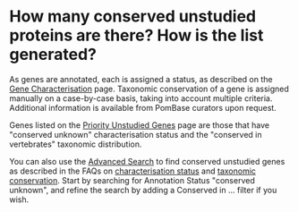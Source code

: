 # How many conserved unstudied proteins are there? How is the list generated?
<!-- pombase_categories: Genome Statistics and Lists -->

As genes are annotated, each is assigned a status, as described on the
[Gene Characterisation](status/gene-characterisation) page. Taxonomic
conservation of a gene is assigned manually on a case-by-case basis,
taking into account multiple criteria. Additional information is
available from PomBase curators upon request.

Genes listed on the [Priority Unstudied Genes](status/priority-unstudied-genes) page are those that have
"conserved unknown" characterisation status and the "conserved in
vertebrates" taxonomic distribution.

You can also use the [Advanced Search](http://www.pombase.org/spombe/query/builder) to find conserved
unstudied genes as described in the FAQs on [characterisation status](/faq/what-does-characterisation-status-mean-gene) and [taxonomic conservation](/faq/can-i-search-genes-based-conservation-different-taxa).
Start by searching for Annotation Status "conserved unknown", and refine
the search by adding a Conserved in ... filter if you wish.

